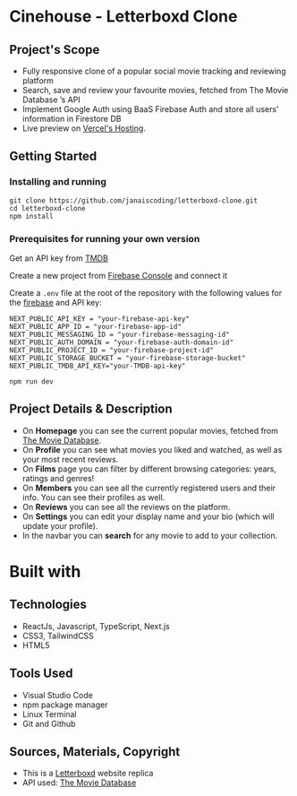 # Cinehouse - Letterboxd Clone

## Project's Scope

- Fully responsive clone of a popular social movie tracking and reviewing platform
- Search, save and review your favourite movies, fetched from The Movie Database ’s API
- Implement Google Auth using BaaS Firebase Auth and store all users' information in Firestore DB
- Live preview on [Vercel's Hosting](https://cinehouse.vercel.app/).

## Getting Started

### Installing and running

```
git clone https://github.com/janaiscoding/letterboxd-clone.git
cd letterboxd-clone
npm install
```

### Prerequisites for running your own version

Get an API key from [TMDB](https://developer.themoviedb.org/reference/intro/getting-started)

Create a new project from [Firebase Console](https://console.firebase.google.com/u/0/) and connect it

Create a `.env` file at the root of the repository with the following values for the [firebase](https://firebase.google.com/docs/web/learn-more#config-object) and API key:

```
NEXT_PUBLIC_API_KEY = "your-firebase-api-key"
NEXT_PUBLIC_APP_ID = "your-firebase-app-id"
NEXT_PUBLIC_MESSAGING_ID = "your-firebase-messaging-id"
NEXT_PUBLIC_AUTH_DOMAIN = "your-firebase-auth-domain-id"
NEXT_PUBLIC_PROJECT_ID = "your-firebase-project-id"
NEXT_PUBLIC_STORAGE_BUCKET = "your-firebase-storage-bucket"
NEXT_PUBLIC_TMDB_API_KEY="your-TMDB-api-key"
```

```
npm run dev
```

## Project Details & Description

- On **Homepage** you can see the current popular movies, fetched from [The Movie Database](https://www.themoviedb.org/).
- On **Profile** you can see what movies you liked and watched, as well as your most recent reviews.
- On **Films** page you can filter by different browsing categories: years, ratings and genres!
- On **Members** you can see all the currently registered users and their info. You can see their profiles as well.
- On **Reviews** you can see all the reviews on the platform.
- On **Settings** you can edit your display name and your bio (which will update your profile).
- In the navbar you can **search** for any movie to add to your collection.

# Built with

## Technologies

- ReactJs, Javascript, TypeScript, Next.js
- CSS3, TailwindCSS
- HTML5

## Tools Used

- Visual Studio Code
- npm package manager
- Linux Terminal
- Git and Github

## Sources, Materials, Copyright

- This is a [Letterboxd](https://letterboxd.com/) website replica
- API used: [The Movie Database](https://www.themoviedb.org/)
